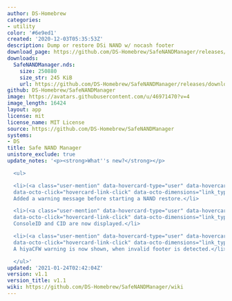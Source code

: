 ```yaml
---
author: DS-Homebrew
categories:
- utility
color: '#6e9ed1'
created: '2020-12-03T05:35:53Z'
description: Dump or restore DSi NAND w/ nocash footer
download_page: https://github.com/DS-Homebrew/SafeNANDManager/releases/tag/v1.1
downloads:
  SafeNANDManager.nds:
    size: 250880
    size_str: 245 KiB
    url: https://github.com/DS-Homebrew/SafeNANDManager/releases/download/v1.1/SafeNANDManager.nds
github: DS-Homebrew/SafeNANDManager
image: https://avatars.githubusercontent.com/u/46971470?v=4
image_length: 16424
layout: app
license: mit
license_name: MIT License
source: https://github.com/DS-Homebrew/SafeNANDManager
systems:
- DS
title: Safe NAND Manager
unistore_exclude: true
update_notes: '<p><strong>What''s new?</strong></p>

  <ul>

  <li>(<a class="user-mention" data-hovercard-type="user" data-hovercard-url="/users/Epicpkmn11/hovercard"
  data-octo-click="hovercard-link-click" data-octo-dimensions="link_type:self" href="https://github.com/Epicpkmn11">@Epicpkmn11</a>)
  Added a warning message before starting a NAND restore.</li>

  <li>(<a class="user-mention" data-hovercard-type="user" data-hovercard-url="/users/zacchi4k/hovercard"
  data-octo-click="hovercard-link-click" data-octo-dimensions="link_type:self" href="https://github.com/zacchi4k">@zacchi4k</a>)
  ConsoleID and CID are now displayed.</li>

  <li>(<a class="user-mention" data-hovercard-type="user" data-hovercard-url="/users/zacchi4k/hovercard"
  data-octo-click="hovercard-link-click" data-octo-dimensions="link_type:self" href="https://github.com/zacchi4k">@zacchi4k</a>)
  A hiyaCFW warning is now shown, when invalid footer is detected.</li>

  </ul>'
updated: '2021-01-24T02:42:04Z'
version: v1.1
version_title: v1.1
wiki: https://github.com/DS-Homebrew/SafeNANDManager/wiki
---
```

